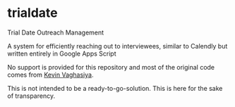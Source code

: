 # trialdate
Trial Date Outreach Management

A system for efficiently reaching out to interviewees, similar to Calendly but written entirely in Google Apps Script

No support is provided for this repository and most of the original code comes from [Kevin Vaghasiya](https://github.com/kevin-vaghasiya/slot-booking-gas).

This is not intended to be a ready-to-go-solution. This is here for the sake of transparency.
